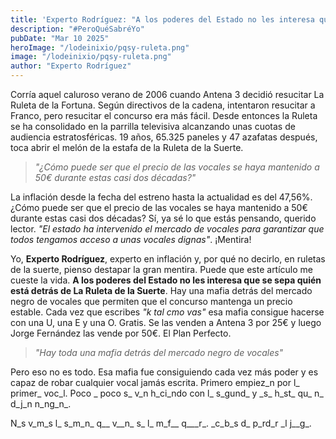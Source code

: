 ```yaml
---
title: 'Experto Rodríguez: "A los poderes del Estado no les interesa que se sepa quién está detrás de La Ruleta de la Suerte"'
description: "#PeroQuéSabréYo"
pubDate: "Mar 10 2025"
heroImage: "/lodeinixio/pqsy-ruleta.png"
image: "/lodeinixio/pqsy-ruleta.png"
author: "Experto Rodríguez"
---
```


Corría aquel caluroso verano de 2006 cuando Antena 3 decidió resucitar La Ruleta de la Fortuna. Según directivos de la cadena, intentaron resucitar a Franco, pero resucitar el concurso era más fácil. Desde entonces la Ruleta se ha consolidado en la parrilla televisiva alcanzando unas cuotas de audiencia estratosféricas. 19 años, 65.325 paneles y 47 azafatas después, toca abrir el melón de la estafa de la Ruleta de la Suerte.

> _"¿Cómo puede ser que el precio de las vocales se haya mantenido a 50€ durante estas casi dos décadas?"_

La inflación desde la fecha del estreno hasta la actualidad es del 47,56%. ¿Cómo puede ser que el precio de las vocales se haya mantenido a 50€ durante estas casi dos décadas? Sí, ya sé lo que estás pensando, querido lector. _"El estado ha intervenido el mercado de vocales para garantizar que todos tengamos acceso a unas vocales dignas"_. ¡Mentira!

Yo, **Experto Rodríguez**, experto en inflación y, por qué no decirlo, en ruletas de la suerte, pienso destapar la gran mentira. Puede que este artículo me cueste la vida. **A los poderes del Estado no les interesa que se sepa quién está detrás de La Ruleta de la Suerte**. Hay una mafia detrás del mercado negro de vocales que permiten que el concurso mantenga un precio estable. Cada vez que escribes _"k tal cmo vas"_ esa mafia consigue hacerse con una U, una E y una O. Gratis. Se las venden a Antena 3 por 25€ y luego Jorge Fernández las vende por 50€. El Plan Perfecto.

> _"Hay toda una mafia detrás del mercado negro de vocales"_

Pero eso no es todo. Esa mafia fue consiguiendo cada vez más poder y es capaz de robar cualquier vocal jamás escrita. Primero empiez_n por l\_ primer\_ voc_l. Poco \_ poco s\_ v_n h_ci_ndo con l\_ s_gund\_ y \_s\_ h_st\_ qu\_ n\_ d_j_n n_ng_n\_.

N_s v_m_s l\_ s_m_n\_ q\_\_ v\_\_n\_ s\_ l\_ m_f\_\_ q\_\_\_r\_. \_c_b_s d\_ p_rd_r \_l j\_\_g\_.
